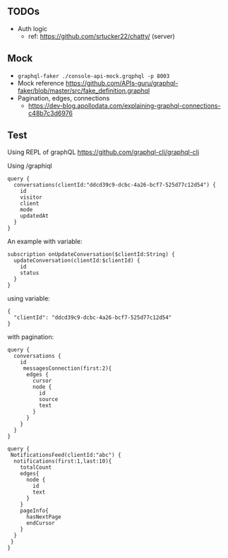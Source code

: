 ## TODOs

* Auth logic 
  * ref: https://github.com/srtucker22/chatty/ (server)

## Mock

* `graphql-faker ./console-api-mock.grqphql -p 8003`
* Mock reference https://github.com/APIs-guru/graphql-faker/blob/master/src/fake_definition.graphql
* Pagination, edges, connections 
  * https://dev-blog.apollodata.com/explaining-graphql-connections-c48b7c3d6976

## Test
Using REPL of graphQL
https://github.com/graphql-cli/graphql-cli

Using /graphiql

```
query {
  conversations(clientId:"ddcd39c9-dcbc-4a26-bcf7-525d77c12d54") {
    id
    visitor
    client
    mode
    updatedAt
  }
}
```
An example with variable:

```
subscription onUpdateConversation($clientId:String) {
  updateConversation(clientId:$clientId) {
    id
    status
  } 
}
```
using variable:
```
{
  "clientId": "ddcd39c9-dcbc-4a26-bcf7-525d77c12d54"
}
```

with pagination:
```
query {
  conversations {
    id
     messagesConnection(first:2){
      edges {
        cursor
        node {
          id
          source
          text
        }
      }
    }
  }
}

query {
 NotificationsFeed(clientId:"abc") {
  notifications(first:1,last:10){
    totalCount
    edges{
      node {
        id
        text
      }
    }
    pageInfo{
      hasNextPage
      endCursor
    }
  }
 }
}
```
